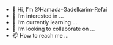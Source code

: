 - 👋 Hi, I’m @Hamada-Gadelkarim-Refai
- 👀 I’m interested in ...
- 🌱 I’m currently learning ...
- 💞️ I’m looking to collaborate on ...
- 📫 How to reach me ...

<!---
Hamada-Gadelkarim-Refai/Hamada-Gadelkarim-Refai is a ✨ special ✨ repository because its `README.md` (this file) appears on your GitHub profile.
You can click the Preview link to take a look at your changes.
--->
